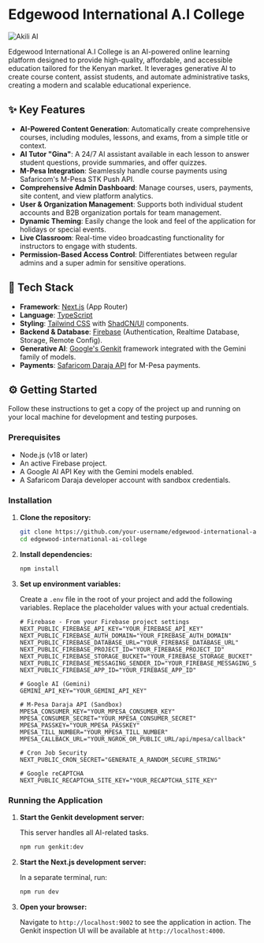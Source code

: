 # Edgewood International A.I College

![Akili AI](/public/Akili%20AI.png)

Edgewood International A.I College is an AI-powered online learning platform designed to provide high-quality, affordable, and accessible education tailored for the Kenyan market. It leverages generative AI to create course content, assist students, and automate administrative tasks, creating a modern and scalable educational experience.

## ✨ Key Features

-   **AI-Powered Content Generation**: Automatically create comprehensive courses, including modules, lessons, and exams, from a simple title or context.
-   **AI Tutor "Gina"**: A 24/7 AI assistant available in each lesson to answer student questions, provide summaries, and offer quizzes.
-   **M-Pesa Integration**: Seamlessly handle course payments using Safaricom's M-Pesa STK Push API.
-   **Comprehensive Admin Dashboard**: Manage courses, users, payments, site content, and view platform analytics.
-   **User & Organization Management**: Supports both individual student accounts and B2B organization portals for team management.
-   **Dynamic Theming**: Easily change the look and feel of the application for holidays or special events.
-   **Live Classroom**: Real-time video broadcasting functionality for instructors to engage with students.
-   **Permission-Based Access Control**: Differentiates between regular admins and a super admin for sensitive operations.

## 🚀 Tech Stack

-   **Framework**: [Next.js](https://nextjs.org/) (App Router)
-   **Language**: [TypeScript](https://www.typescriptlang.org/)
-   **Styling**: [Tailwind CSS](https://tailwindcss.com/) with [ShadCN/UI](https://ui.shadcn.com/) components.
-   **Backend & Database**: [Firebase](https://firebase.google.com/) (Authentication, Realtime Database, Storage, Remote Config).
-   **Generative AI**: [Google's Genkit](https://firebase.google.com/docs/genkit) framework integrated with the Gemini family of models.
-   **Payments**: [Safaricom Daraja API](https://developer.safaricom.co.ke/) for M-Pesa payments.

## ⚙️ Getting Started

Follow these instructions to get a copy of the project up and running on your local machine for development and testing purposes.

### Prerequisites

-   Node.js (v18 or later)
-   An active Firebase project.
-   A Google AI API Key with the Gemini models enabled.
-   A Safaricom Daraja developer account with sandbox credentials.

### Installation

1.  **Clone the repository:**
    ```bash
    git clone https://github.com/your-username/edgewood-international-ai-college.git
    cd edgewood-international-ai-college
    ```

2.  **Install dependencies:**
    ```bash
    npm install
    ```

3.  **Set up environment variables:**

    Create a `.env` file in the root of your project and add the following variables. Replace the placeholder values with your actual credentials.

    ```env
    # Firebase - From your Firebase project settings
    NEXT_PUBLIC_FIREBASE_API_KEY="YOUR_FIREBASE_API_KEY"
    NEXT_PUBLIC_FIREBASE_AUTH_DOMAIN="YOUR_FIREBASE_AUTH_DOMAIN"
    NEXT_PUBLIC_FIREBASE_DATABASE_URL="YOUR_FIREBASE_DATABASE_URL"
    NEXT_PUBLIC_FIREBASE_PROJECT_ID="YOUR_FIREBASE_PROJECT_ID"
    NEXT_PUBLIC_FIREBASE_STORAGE_BUCKET="YOUR_FIREBASE_STORAGE_BUCKET"
    NEXT_PUBLIC_FIREBASE_MESSAGING_SENDER_ID="YOUR_FIREBASE_MESSAGING_SENDER_ID"
    NEXT_PUBLIC_FIREBASE_APP_ID="YOUR_FIREBASE_APP_ID"

    # Google AI (Gemini)
    GEMINI_API_KEY="YOUR_GEMINI_API_KEY"

    # M-Pesa Daraja API (Sandbox)
    MPESA_CONSUMER_KEY="YOUR_MPESA_CONSUMER_KEY"
    MPESA_CONSUMER_SECRET="YOUR_MPESA_CONSUMER_SECRET"
    MPESA_PASSKEY="YOUR_MPESA_PASSKEY"
    MPESA_TILL_NUMBER="YOUR_MPESA_TILL_NUMBER"
    MPESA_CALLBACK_URL="YOUR_NGROK_OR_PUBLIC_URL/api/mpesa/callback"
    
    # Cron Job Security
    NEXT_PUBLIC_CRON_SECRET="GENERATE_A_RANDOM_SECURE_STRING"

    # Google reCAPTCHA
    NEXT_PUBLIC_RECAPTCHA_SITE_KEY="YOUR_RECAPTCHA_SITE_KEY"
    ```

### Running the Application

1.  **Start the Genkit development server:**

    This server handles all AI-related tasks.

    ```bash
    npm run genkit:dev
    ```

2.  **Start the Next.js development server:**

    In a separate terminal, run:

    ```bash
    npm run dev
    ```

3.  **Open your browser:**

    Navigate to `http://localhost:9002` to see the application in action.
    The Genkit inspection UI will be available at `http://localhost:4000`.
